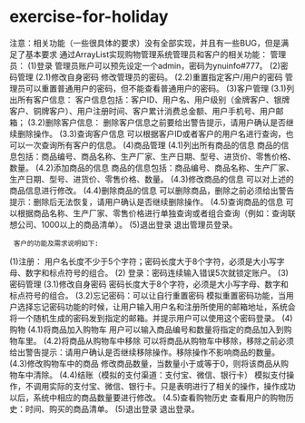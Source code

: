 # exercise-for-holiday
注意：相关功能（一些很具体的要求）没有全部实现，并且有一些BUG，但是满足了基本要求
通过ArrayList实现购物管理系统管理员和客户的相关功能：
管理员：
(1)登录
管理员账户可以预先设定一个admin，密码为ynuinfo#777。
(2)密码管理
(2.1)修改自身密码
修改管理员的密码。
(2.2)重置指定客户/用户的密码
管理员可以重置普通用户的密码，但不能查看普通用户的密码。
(3)客户管理
(3.1)列出所有客户信息：
客户信息包括：客户ID、用户名、用户级别（金牌客户、银牌客户、铜牌客户）、用户注册时间、客户累计消费总金额、用户手机号、用户邮箱；
(3.2)删除客户信息：
删除客户信息之前要给出警告提示，请用户确认是否继续删除操作。
(3.3)查询客户信息
可以根据客户ID或者客户的用户名进行查询，也可以一次查询所有客户的信息。
 (4)商品管理
(4.1)列出所有商品的信息
商品的信息包括：商品编号、商品名称、生产厂家、生产日期、型号、进货价、零售价格、数量。
(4.2)添加商品的信息
商品的信息包括：商品编号、商品名称、生产厂家、生产日期、型号、进货价、零售价格、数量。
(4.3)修改商品的信息
可以对上述的商品信息进行修改。
(4.4)删除商品的信息
可以删除商品，删除之前必须给出警告提示：删除后无法恢复，请用户确认是否继续删除操作。
(4.5)查询商品的信息
可以根据商品名称、生产厂家、零售价格进行单独查询或者组合查询（例如：查询联想公司、1000以上的商品清单）。
(5)退出登录
退出管理员登录。

     客户的功能及需求说明如下:
(1)注册：
用户名长度不少于5个字符；密码长度大于8个字符，必须是大小写字母、数字和标点符号的组合。
(2)	登录：密码连续输入错误5次就锁定账户。
(3)密码管理
(3.1)修改自身密码
密码长度大于8个字符，必须是大小写字母、数字和标点符号的组合。
(3.2)忘记密码：可以让自行重置密码
模拟重置密码功能，当用户选择忘记密码功能的时候，让用户输入用户名和注册所使用的邮箱地址，系统会将一个随机生成的密码发到指定的邮箱。并提示用户可以使用这个密码登录。
(4)购物
(4.1)将商品加入购物车
用户可以输入商品编号和数量将指定的商品加入到购物车里。
(4.2)将商品从购物车中移除
可以将商品从购物车中移除，移除之前必须给出警告提示：请用户确认是否继续移除操作。移除操作不影响商品的数量。
(4.3)修改购物车中的商品
修改商品数量，当数量小于或等于0，则将该商品从购物车中清除。
(4.4)结账（模拟的支付渠道：支付宝、微信、银行卡）
模拟支付操作，不调用实际的支付宝、微信、银行卡。只是表明进行了相关的操作，操作成功以后，系统中相应的商品数量要进行修改。
(4.5)查看购物历史
查看用户的购物历史：时间、购买的商品清单。
(5)退出登录
退出登录。
